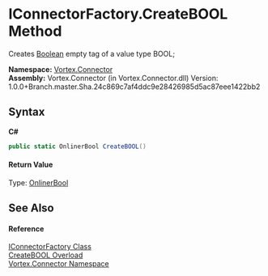 # IConnectorFactory.CreateBOOL Method 
 

Creates <a href="https://docs.microsoft.com/dotnet/api/system.boolean" target="_blank">Boolean</a> empty tag of a value type BOOL;

**Namespace:**&nbsp;<a href="N_Vortex_Connector.md">Vortex.Connector</a><br />**Assembly:**&nbsp;Vortex.Connector (in Vortex.Connector.dll) Version: 1.0.0+Branch.master.Sha.24c869c7af4ddc9e28426985d5ac87eee1422bb2

## Syntax

**C#**<br />
``` C#
public static OnlinerBool CreateBOOL()
```


#### Return Value
Type: <a href="T_Vortex_Connector_ValueTypes_OnlinerBool.md">OnlinerBool</a><br />

## See Also


#### Reference
<a href="T_Vortex_Connector_IConnectorFactory.md">IConnectorFactory Class</a><br /><a href="Overload_Vortex_Connector_IConnectorFactory_CreateBOOL.md">CreateBOOL Overload</a><br /><a href="N_Vortex_Connector.md">Vortex.Connector Namespace</a><br />